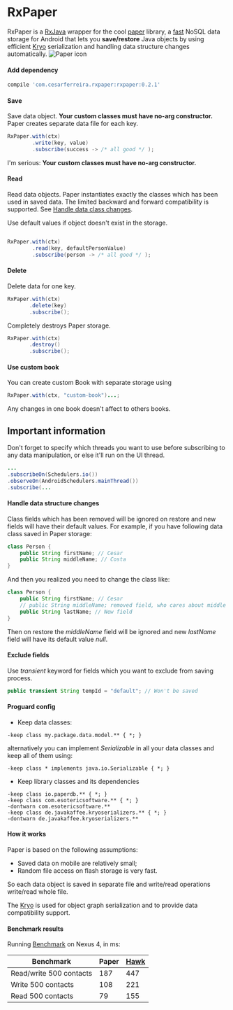 # RxPaper

RxPaper is a [RxJava](https://github.com/ReactiveX/RxJava) wrapper for the cool [paper](https://github.com/pilgr/Paper) library, a [fast](#benchmark-results) NoSQL data storage for Android that lets you **save/restore** Java objects by using efficient [Kryo](https://github.com/EsotericSoftware/kryo) serialization and handling data structure changes automatically.
![Paper icon](https://raw.githubusercontent.com/pilgr/Paper/master/paper_icon.png)

#### Add dependency
```groovy
compile 'com.cesarferreira.rxpaper:rxpaper:0.2.1'
```


#### Save
Save data object. **Your custom classes must have no-arg constructor.**
Paper creates separate data file for each key.

```java
RxPaper.with(ctx)
        .write(key, value)
        .subscribe(success -> /* all good */ );

```
I'm serious: **Your custom classes must have no-arg constructor.**

#### Read
Read data objects. Paper instantiates exactly the classes which has been used in saved data. The limited backward and forward compatibility is supported. See [Handle data class changes](#handle-data-structure-changes).

Use default values if object doesn't exist in the storage.

```java

RxPaper.with(ctx)
        .read(key, defaultPersonValue)
        .subscribe(person -> /* all good */ );

```


#### Delete
Delete data for one key.

```java
RxPaper.with(ctx)
       .delete(key)
       .subscribe();
```

Completely destroys Paper storage.

```java
RxPaper.with(ctx)
       .destroy()
       .subscribe();
```

#### Use custom book
You can create custom Book with separate storage using

```java
RxPaper.with(ctx, "custom-book")...;
```

Any changes in one book doesn't affect to others books.


## Important information

Don't forget to specify which threads you want to use before subscribing to any data manipulation, or else it'll run on the UI thread.

```java
...
.subscribeOn(Schedulers.io())
.observeOn(AndroidSchedulers.mainThread())
.subscribe(...
 ```


#### Handle data structure changes
Class fields which has been removed will be ignored on restore and new fields will have their default values. For example, if you have following data class saved in Paper storage:

```java
class Person {
    public String firstName; // Cesar
    public String middleName; // Costa
}
```

And then you realized you need to change the class like:

```java
class Person {
    public String firstName; // Cesar
    // public String middleName; removed field, who cares about middle names
    public String lastName; // New field
}
```

Then on restore the _middleName_ field will be ignored and new _lastName_ field will have its default value _null_.

#### Exclude fields
Use _transient_ keyword for fields which you want to exclude from saving process.

```java
public transient String tempId = "default"; // Won't be saved
```
#### Proguard config
* Keep data classes:

```
-keep class my.package.data.model.** { *; }
```

alternatively you can implement _Serializable_ in all your data classes and keep all of them using:

```
-keep class * implements java.io.Serializable { *; }
```

* Keep library classes and its dependencies

```
-keep class io.paperdb.** { *; }
-keep class com.esotericsoftware.** { *; }
-dontwarn com.esotericsoftware.**
-keep class de.javakaffee.kryoserializers.** { *; }
-dontwarn de.javakaffee.kryoserializers.**
```

#### How it works
Paper is based on the following assumptions:
- Saved data on mobile are relatively small;
- Random file access on flash storage is very fast.

So each data object is saved in separate file and write/read operations write/read whole file.

The [Kryo](https://github.com/EsotericSoftware/kryo) is used for object graph serialization and to provide data compatibility support.

#### Benchmark results
Running [Benchmark](https://github.com/pilgr/Paper/blob/master/paperdb/src/androidTest/java/io/paperdb/benchmark/Benchmark.java) on Nexus 4, in ms:

| Benchmark                 | Paper    | [Hawk](https://github.com/orhanobut/hawk)
|---------------------------|----------|----------
| Read/write 500 contacts   | 187      | 447                |
| Write 500 contacts        | 108      | 221               |
| Read 500 contacts         | 79       | 155                |
